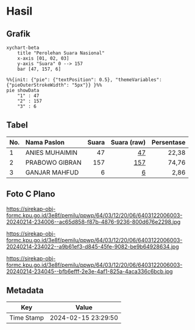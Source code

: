 # Hasil

## Grafik

```mermaid
xychart-beta
    title "Perolehan Suara Nasional"
    x-axis [01, 02, 03]
    y-axis "Suara" 0 --> 157
    bar [47, 157, 6]
```

```mermaid
%%{init: {"pie": {"textPosition": 0.5}, "themeVariables": {"pieOuterStrokeWidth": "5px"}} }%%
pie showData
    "1" : 47
    "2" : 157
    "3" : 6
```

## Tabel

| No. | Nama Paslon    | Suara | Suara (raw) | Persentase |
|:--- |:-------------- | -----:| -----------:| ----------:|
| 1   | ANIES MUHAIMIN | 47    | [47][p-1]   | 22,38      |
| 2   | PRABOWO GIBRAN | 157   | [157][p-2]  | 74,76      |
| 3   | GANJAR MAHFUD  | 6     | [6][p-3]    | 2,86       |


[p-1]: https://github.com/gigit-pemilu/pemilu-2024/blob/main/pilpres/hitung-suara/sub/64-kalimantan-timur/sub/03-berau/sub/12-batu-putih/sub/2006-balikukup/sub/003-tps/sub/paslon-1.txt
[p-2]: https://github.com/gigit-pemilu/pemilu-2024/blob/main/pilpres/hitung-suara/sub/64-kalimantan-timur/sub/03-berau/sub/12-batu-putih/sub/2006-balikukup/sub/003-tps/sub/paslon-2.txt
[p-3]: https://github.com/gigit-pemilu/pemilu-2024/blob/main/pilpres/hitung-suara/sub/64-kalimantan-timur/sub/03-berau/sub/12-batu-putih/sub/2006-balikukup/sub/003-tps/sub/paslon-3.txt

## Foto C Plano

https://sirekap-obj-formc.kpu.go.id/3e8f/pemilu/ppwp/64/03/12/20/06/6403122006003-20240214-234006--ac65d858-f87b-4876-9236-800d676e2298.jpg

https://sirekap-obj-formc.kpu.go.id/3e8f/pemilu/ppwp/64/03/12/20/06/6403122006003-20240214-234022--a9b61ef3-d845-45fe-9082-be9b64928634.jpg

https://sirekap-obj-formc.kpu.go.id/3e8f/pemilu/ppwp/64/03/12/20/06/6403122006003-20240214-234045--bfb6efff-2e3e-4af1-825a-4aca336c6bcb.jpg


## Metadata

| Key        | Value               |
| ---------- | ------------------- |
| Time Stamp | 2024-02-15 23:29:50 |



